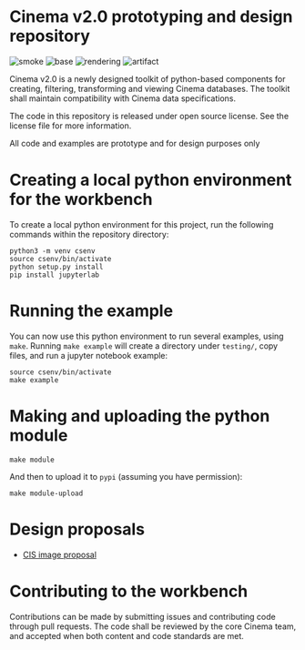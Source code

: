 # Cinema v2.0 prototyping and design repository
![smoke](https://github.com/cinemascience/workbench/actions/workflows/CinemaSmokeTest.yml/badge.svg)
![base](https://github.com/cinemascience/workbench/actions/workflows/CinemaComparisonTest.yml/badge.svg)
![rendering](https://github.com/cinemascience/workbench/actions/workflows/CinemaRenderTest.yml/badge.svg)
![artifact](https://github.com/cinemascience/workbench/actions/workflows/CinemaArtifactSourceTest.yml/badge.svg)

Cinema v2.0 is a newly designed toolkit of python-based components for creating, filtering, transforming and viewing Cinema databases. The toolkit shall maintain compatibility with Cinema data specifications.

The code in this repository is released under open source license. See the license file for more information.

All code and examples are prototype and for design purposes only

# Creating a local python environment for the workbench

To create a local python environment for this project, run the following commands within the repository directory:
```
python3 -m venv csenv
source csenv/bin/activate
python setup.py install
pip install jupyterlab
```

# Running the example

You can now use this python environment to run several examples, using `make`. Running `make example` will create a directory under `testing/`, copy files, and run a jupyter notebook example:

```
source csenv/bin/activate
make example
```

# Making and uploading the python module

```
make module
``` 

And then to upload it to `pypi` (assuming you have permission):

```
make module-upload
```

# Design proposals

- [CIS image proposal](doc/cis_proposal.md)

# Contributing to the workbench

Contributions can be made by submitting issues and contributing code through pull requests. The code shall be reviewed by the core Cinema team, and accepted when both content and code standards are met.


